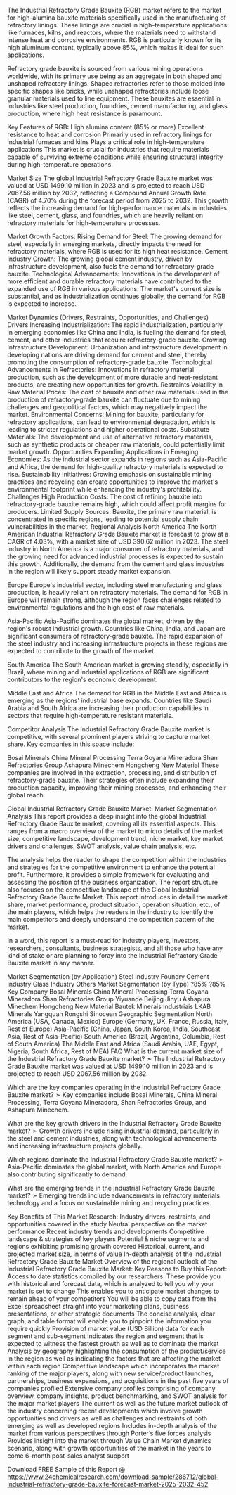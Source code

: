 The Industrial Refractory Grade Bauxite (RGB) market refers to the market for high-alumina bauxite materials specifically used in the manufacturing of refractory linings. These linings are crucial in high-temperature applications like furnaces, kilns, and reactors, where the materials need to withstand intense heat and corrosive environments. RGB is particularly known for its high aluminum content, typically above 85%, which makes it ideal for such applications.

Refractory grade bauxite is sourced from various mining operations worldwide, with its primary use being as an aggregate in both shaped and unshaped refractory linings. Shaped refractories refer to those molded into specific shapes like bricks, while unshaped refractories include loose granular materials used to line equipment. These bauxites are essential in industries like steel production, foundries, cement manufacturing, and glass production, where high heat resistance is paramount.

Key Features of RGB:
High alumina content (85% or more)
Excellent resistance to heat and corrosion
Primarily used in refractory linings for industrial furnaces and kilns
Plays a critical role in high-temperature applications
This market is crucial for industries that require materials capable of surviving extreme conditions while ensuring structural integrity during high-temperature operations.

Market Size
The global Industrial Refractory Grade Bauxite market was valued at USD 1499.10 million in 2023 and is projected to reach USD 2067.56 million by 2032, reflecting a Compound Annual Growth Rate (CAGR) of 4.70% during the forecast period from 2025 to 2032. This growth reflects the increasing demand for high-performance materials in industries like steel, cement, glass, and foundries, which are heavily reliant on refractory materials for high-temperature processes.

Market Growth Factors:
Rising Demand for Steel: The growing demand for steel, especially in emerging markets, directly impacts the need for refractory materials, where RGB is used for its high heat resistance.
Cement Industry Growth: The growing global cement industry, driven by infrastructure development, also fuels the demand for refractory-grade bauxite.
Technological Advancements: Innovations in the development of more efficient and durable refractory materials have contributed to the expanded use of RGB in various applications.
The market's current size is substantial, and as industrialization continues globally, the demand for RGB is expected to increase.

Market Dynamics (Drivers, Restraints, Opportunities, and Challenges)
Drivers
Increasing Industrialization: The rapid industrialization, particularly in emerging economies like China and India, is fueling the demand for steel, cement, and other industries that require refractory-grade bauxite.
Growing Infrastructure Development: Urbanization and infrastructure development in developing nations are driving demand for cement and steel, thereby promoting the consumption of refractory-grade bauxite.
Technological Advancements in Refractories: Innovations in refractory material production, such as the development of more durable and heat-resistant products, are creating new opportunities for growth.
Restraints
Volatility in Raw Material Prices: The cost of bauxite and other raw materials used in the production of refractory-grade bauxite can fluctuate due to mining challenges and geopolitical factors, which may negatively impact the market.
Environmental Concerns: Mining for bauxite, particularly for refractory applications, can lead to environmental degradation, which is leading to stricter regulations and higher operational costs.
Substitute Materials: The development and use of alternative refractory materials, such as synthetic products or cheaper raw materials, could potentially limit market growth.
Opportunities
Expanding Applications in Emerging Economies: As the industrial sector expands in regions such as Asia-Pacific and Africa, the demand for high-quality refractory materials is expected to rise.
Sustainability Initiatives: Growing emphasis on sustainable mining practices and recycling can create opportunities to improve the market's environmental footprint while enhancing the industry's profitability.
Challenges
High Production Costs: The cost of refining bauxite into refractory-grade bauxite remains high, which could affect profit margins for producers.
Limited Supply Sources: Bauxite, the primary raw material, is concentrated in specific regions, leading to potential supply chain vulnerabilities in the market.
Regional Analysis
North America
The North American Industrial Refractory Grade Bauxite market is forecast to grow at a CAGR of 4.03%, with a market size of USD 390.62 million in 2023. The steel industry in North America is a major consumer of refractory materials, and the growing need for advanced industrial processes is expected to sustain this growth. Additionally, the demand from the cement and glass industries in the region will likely support steady market expansion.

Europe
Europe's industrial sector, including steel manufacturing and glass production, is heavily reliant on refractory materials. The demand for RGB in Europe will remain strong, although the region faces challenges related to environmental regulations and the high cost of raw materials.

Asia-Pacific
Asia-Pacific dominates the global market, driven by the region's robust industrial growth. Countries like China, India, and Japan are significant consumers of refractory-grade bauxite. The rapid expansion of the steel industry and increasing infrastructure projects in these regions are expected to contribute to the growth of the market.

South America
The South American market is growing steadily, especially in Brazil, where mining and industrial applications of RGB are significant contributors to the region's economic development.

Middle East and Africa
The demand for RGB in the Middle East and Africa is emerging as the regions' industrial base expands. Countries like Saudi Arabia and South Africa are increasing their production capabilities in sectors that require high-temperature resistant materials.

Competitor Analysis 
The Industrial Refractory Grade Bauxite market is competitive, with several prominent players striving to capture market share. Key companies in this space include:

Bosai Minerals
China Mineral Processing
Terra Goyana Mineradora
Shan Refractories Group
Ashapura Minechem
Hongcheng New Material
These companies are involved in the extraction, processing, and distribution of refractory-grade bauxite. Their strategies often include expanding their production capacity, improving their mining processes, and enhancing their global reach.

Global Industrial Refractory Grade Bauxite Market: Market Segmentation Analysis
This report provides a deep insight into the global Industrial Refractory Grade Bauxite market, covering all its essential aspects. This ranges from a macro overview of the market to micro details of the market size, competitive landscape, development trend, niche market, key market drivers and challenges, SWOT analysis, value chain analysis, etc.

The analysis helps the reader to shape the competition within the industries and strategies for the competitive environment to enhance the potential profit. Furthermore, it provides a simple framework for evaluating and assessing the position of the business organization. The report structure also focuses on the competitive landscape of the Global Industrial Refractory Grade Bauxite Market. This report introduces in detail the market share, market performance, product situation, operation situation, etc., of the main players, which helps the readers in the industry to identify the main competitors and deeply understand the competition pattern of the market.

In a word, this report is a must-read for industry players, investors, researchers, consultants, business strategists, and all those who have any kind of stake or are planning to foray into the Industrial Refractory Grade Bauxite market in any manner.

Market Segmentation (by Application)
Steel Industry
Foundry
Cement Industry
Glass Industry
Others
Market Segmentation (by Type)
?85%
?85%
Key Company
Bosai Minerals
China Mineral Processing
Terra Goyana Mineradora
Shan Refractories Group
Yiyuande
Beijing Jinyu
Ashapura Minechem
Hongcheng New Material
Bautek Minerais Industriais
LKAB Minerals
Yangquan Rongshi
Sinocean
Geographic Segmentation
North America (USA, Canada, Mexico)
Europe (Germany, UK, France, Russia, Italy, Rest of Europe)
Asia-Pacific (China, Japan, South Korea, India, Southeast Asia, Rest of Asia-Pacific)
South America (Brazil, Argentina, Columbia, Rest of South America)
The Middle East and Africa (Saudi Arabia, UAE, Egypt, Nigeria, South Africa, Rest of MEA)
FAQ 
What is the current market size of the Industrial Refractory Grade Bauxite market?
➣ The Industrial Refractory Grade Bauxite market was valued at USD 1499.10 million in 2023 and is projected to reach USD 2067.56 million by 2032.

Which are the key companies operating in the Industrial Refractory Grade Bauxite market?
➣ Key companies include Bosai Minerals, China Mineral Processing, Terra Goyana Mineradora, Shan Refractories Group, and Ashapura Minechem.

What are the key growth drivers in the Industrial Refractory Grade Bauxite market?
➣ Growth drivers include rising industrial demand, particularly in the steel and cement industries, along with technological advancements and increasing infrastructure projects globally.

Which regions dominate the Industrial Refractory Grade Bauxite market?
➣ Asia-Pacific dominates the global market, with North America and Europe also contributing significantly to demand.

What are the emerging trends in the Industrial Refractory Grade Bauxite market?
➣ Emerging trends include advancements in refractory materials technology and a focus on sustainable mining and recycling practices.


Key Benefits of This Market Research:
Industry drivers, restraints, and opportunities covered in the study
Neutral perspective on the market performance
Recent industry trends and developments
Competitive landscape & strategies of key players
Potential & niche segments and regions exhibiting promising growth covered
Historical, current, and projected market size, in terms of value
In-depth analysis of the Industrial Refractory Grade Bauxite Market
Overview of the regional outlook of the Industrial Refractory Grade Bauxite Market:
Key Reasons to Buy this Report:
Access to date statistics compiled by our researchers. These provide you with historical and forecast data, which is analyzed to tell you why your market is set to change
This enables you to anticipate market changes to remain ahead of your competitors
You will be able to copy data from the Excel spreadsheet straight into your marketing plans, business presentations, or other strategic documents
The concise analysis, clear graph, and table format will enable you to pinpoint the information you require quickly
Provision of market value (USD Billion) data for each segment and sub-segment
Indicates the region and segment that is expected to witness the fastest growth as well as to dominate the market
Analysis by geography highlighting the consumption of the product/service in the region as well as indicating the factors that are affecting the market within each region
Competitive landscape which incorporates the market ranking of the major players, along with new service/product launches, partnerships, business expansions, and acquisitions in the past five years of companies profiled
Extensive company profiles comprising of company overview, company insights, product benchmarking, and SWOT analysis for the major market players
The current as well as the future market outlook of the industry concerning recent developments which involve growth opportunities and drivers as well as challenges and restraints of both emerging as well as developed regions
Includes in-depth analysis of the market from various perspectives through Porter’s five forces analysis
Provides insight into the market through Value Chain
Market dynamics scenario, along with growth opportunities of the market in the years to come
6-month post-sales analyst support

Download FREE Sample of this Report @ https://www.24chemicalresearch.com/download-sample/286712/global-industrial-refractory-grade-bauxite-forecast-market-2025-2032-452
